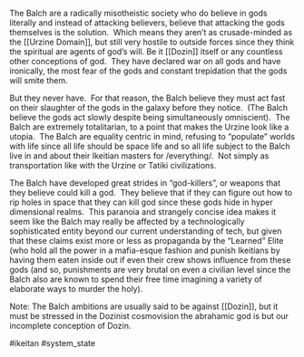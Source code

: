 
The Balch are a radically misotheistic society who do believe in gods literally and instead of attacking believers, believe that attacking the gods themselves is the solution.  Which means they aren’t as crusade-minded as the [[Urzine Domain]], but still very hostile to outside forces since they think the spiritual are agents of god’s will.  Be it [[Dozin]] itself or any countless other conceptions of god.  They have declared war on all gods and have ironically, the most fear of the gods and constant trepidation that the gods will smite them. 

But they never have.  For that reason, the Balch believe they must act fast on their slaughter of the gods in the galaxy before they notice.  (The Balch believe the gods act slowly despite being simultaneously omniscient).  The Balch are extremely totalitarian, to a point that makes the Urzine look like a utopia.  The Balch are equality centric in mind, refusing to “populate” worlds with life since all life should be space life and so all life subject to the Balch live in and about their Ikeitian masters for /everything/.  Not simply as transportation like with the Urzine or Tatiki civilizations.  

The Balch have developed great strides in “god-killers”, or weapons that they believe could kill a god.  They believe that if they can figure out how to rip holes in space that they can kill god since these gods hide in hyper dimensional realms.  This paranoia and strangely concise idea makes it seem like the Balch may really be affected by a technologically sophisticated entity beyond our current understanding of tech, but given that these claims exist more or less as propaganda by the “Learned” Elite (who hold all the power in a mafia-esque fashion and punish Ikeitians by having them eaten inside out if even their crew shows influence from these gods (and so, punishments are very brutal on even a civilian level since the Balch also are known to spend their free time imagining a variety of elaborate ways to murder the holy).

Note:
The Balch ambitions are usually said to be against [[Dozin]], but it must be stressed in the Dozinist cosmovision the abrahamic god is but our incomplete conception of Dozin.  

#ikeitan 
#system_state 